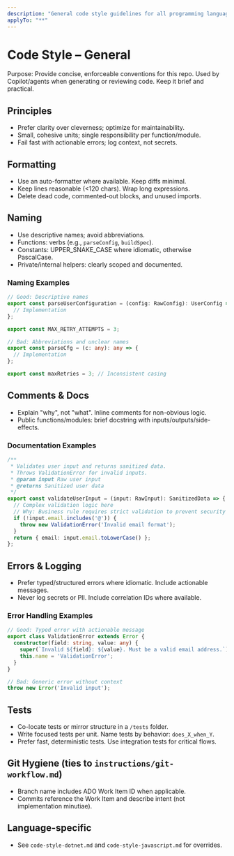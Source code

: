 ```yaml
---
description: "General code style guidelines for all programming languages"
applyTo: "**"
---
```


# Code Style – General

Purpose: Provide concise, enforceable conventions for this repo. Used by Copilot/agents when generating or reviewing code. Keep it brief and practical.

## Principles
- Prefer clarity over cleverness; optimize for maintainability.
- Small, cohesive units; single responsibility per function/module.
- Fail fast with actionable errors; log context, not secrets.

## Formatting
- Use an auto-formatter where available. Keep diffs minimal.
- Keep lines reasonable (<120 chars). Wrap long expressions.
- Delete dead code, commented-out blocks, and unused imports.

## Naming
- Use descriptive names; avoid abbreviations.
- Functions: verbs (e.g., `parseConfig`, `buildSpec`).
- Constants: UPPER_SNAKE_CASE where idiomatic, otherwise PascalCase.
- Private/internal helpers: clearly scoped and documented.

### Naming Examples
```typescript
// Good: Descriptive names
export const parseUserConfiguration = (config: RawConfig): UserConfig => {
  // Implementation
};

export const MAX_RETRY_ATTEMPTS = 3;

// Bad: Abbreviations and unclear names
export const parseCfg = (c: any): any => {
  // Implementation
};

export const maxRetries = 3; // Inconsistent casing
```

## Comments & Docs
- Explain "why", not "what". Inline comments for non-obvious logic.
- Public functions/modules: brief docstring with inputs/outputs/side-effects.

### Documentation Examples
```typescript
/**
 * Validates user input and returns sanitized data.
 * Throws ValidationError for invalid inputs.
 * @param input Raw user input
 * @returns Sanitized user data
 */
export const validateUserInput = (input: RawInput): SanitizedData => {
  // Complex validation logic here
  // Why: Business rule requires strict validation to prevent security issues
  if (!input.email.includes('@')) {
    throw new ValidationError('Invalid email format');
  }
  return { email: input.email.toLowerCase() };
};
```

## Errors & Logging
- Prefer typed/structured errors where idiomatic. Include actionable messages.
- Never log secrets or PII. Include correlation IDs where available.

### Error Handling Examples
```typescript
// Good: Typed error with actionable message
export class ValidationError extends Error {
  constructor(field: string, value: any) {
    super(`Invalid ${field}: ${value}. Must be a valid email address.`);
    this.name = 'ValidationError';
  }
}

// Bad: Generic error without context
throw new Error('Invalid input');
```

## Tests
- Co-locate tests or mirror structure in a `/tests` folder.
- Write focused tests per unit. Name tests by behavior: `does_X_when_Y`.
- Prefer fast, deterministic tests. Use integration tests for critical flows.

## Git Hygiene (ties to `instructions/git-workflow.md`)
- Branch name includes ADO Work Item ID when applicable.
- Commits reference the Work Item and describe intent (not implementation minutiae).

## Language-specific
- See `code-style-dotnet.md` and `code-style-javascript.md` for overrides.
